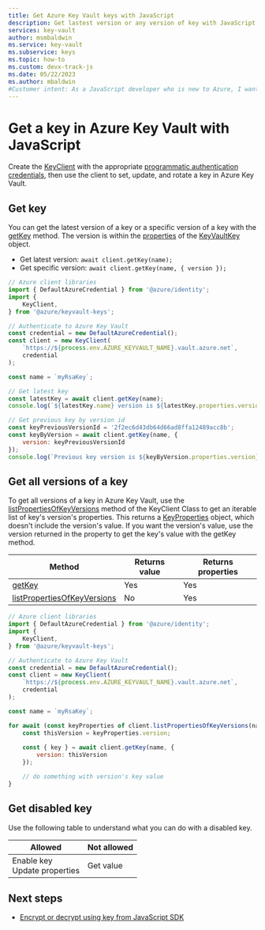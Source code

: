 ```yaml
---
title: Get Azure Key Vault keys with JavaScript
description: Get lastest version or any version of key with JavaScript. 
services: key-vault
author: msmbaldwin
ms.service: key-vault
ms.subservice: keys
ms.topic: how-to
ms.custom: devx-track-js
ms.date: 05/22/2023
ms.author: mbaldwin
#Customer intent: As a JavaScript developer who is new to Azure, I want to get a key to the Key Vault with the SDK.
---
```


# Get a key in Azure Key Vault with JavaScript

Create the [KeyClient](/javascript/api/@azure/keyvault-keys/keyclient) with the appropriate [programmatic authentication credentials](javascript-developer-guide-get-started.md#authorize-access-and-connect-to-key-vault), then use the client to set, update, and rotate a key in Azure Key Vault.

## Get key

You can get the latest version of a key or a specific version of a key with the [getKey](/javascript/api/@azure/keyvault-keys/keyclient#@azure-keyvault-keys-keyclient-getkey) method. The version is within the [properties](/javascript/api/@azure/keyvault-keys/keyproperties) of the [KeyVaultKey](/javascript/api/@azure/keyvault-keys/keyvaultkey) object.

* Get latest version: `await client.getKey(name);`
* Get specific version: `await client.getKey(name, { version });`

```javascript
// Azure client libraries
import { DefaultAzureCredential } from '@azure/identity';
import {
    KeyClient,
} from '@azure/keyvault-keys';

// Authenticate to Azure Key Vault
const credential = new DefaultAzureCredential();
const client = new KeyClient(
    `https://${process.env.AZURE_KEYVAULT_NAME}.vault.azure.net`,
    credential
);

const name = `myRsaKey`;

// Get latest key
const latestKey = await client.getKey(name);
console.log(`${latestKey.name} version is ${latestKey.properties.version}`);

// Get previous key by version id
const keyPreviousVersionId = '2f2ec6d43db64d66ad8ffa12489acc8b';
const keyByVersion = await client.getKey(name, {
    version: keyPreviousVersionId
});
console.log(`Previous key version is ${keyByVersion.properties.version}`);
```

## Get all versions of a key

To get all versions of a key in Azure Key Vault, use the [
listPropertiesOfKeyVersions](/javascript/api/@azure/keyvault-keys/keyclient#@azure-keyvault-keys-keyclient-listpropertiesofkeyversions) method of the KeyClient Class to get an iterable list of key's version's properties. This returns a [KeyProperties](/javascript/api/@azure/keyvault-keys/keyproperties) object, which doesn't include the version's value. If you want the version's value, use the version returned in the property to get the key's value with the getKey method.

|Method|Returns value| Returns properties|
|--|--|--|
|[getKey](/javascript/api/@azure/keyvault-keys/keyclient#@azure-keyvault-keys-keyclient-getKey)|Yes|Yes|
|[listPropertiesOfKeyVersions](/javascript/api/@azure/keyvault-keys/keyclient#@azure-keyvault-keys-keyclient-listpropertiesofkeyversions)|No|Yes|

```javascript
// Azure client libraries
import { DefaultAzureCredential } from '@azure/identity';
import {
    KeyClient,
} from '@azure/keyvault-keys';

// Authenticate to Azure Key Vault
const credential = new DefaultAzureCredential();
const client = new KeyClient(
    `https://${process.env.AZURE_KEYVAULT_NAME}.vault.azure.net`,
    credential
);

const name = `myRsaKey`;

for await (const keyProperties of client.listPropertiesOfKeyVersions(name)) {
    const thisVersion = keyProperties.version;
    
    const { key } = await client.getKey(name, {
        version: thisVersion
    });

    // do something with version's key value
}
```

## Get disabled key

Use the following table to understand what you can do with a disabled key.

|Allowed|Not allowed|
|--|--|
|Enable key<br>Update properties|Get value|


## Next steps

* [Encrypt or decrypt using key from JavaScript SDK](javascript-developer-guide-encrypt-decrypt-key.md)